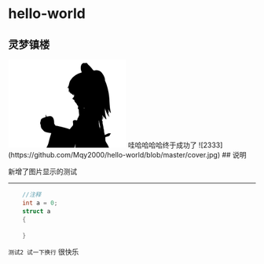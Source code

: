 # hello-world
## 灵梦镇楼
<img whith="240" height="180" src="https://github.com/Mqy2000/hello-world/blob/master/cover.jpg">
<tr>
哇哈哈哈哈终于成功了<tr>
![2333](https://github.com/Mqy2000/hello-world/blob/master/cover.jpg)
## 说明

新增了图片显示的测试<tr>
***
```c
    //注释
    int a = 0;
    struct a
    {

    }
```

`
测试2
试一下换行
`
很快乐<tr>

